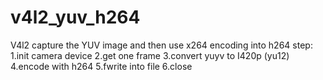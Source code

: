 # v4l2_yuv_h264
V4l2 capture the YUV image and then use x264 encoding into h264
step:
1.init camera device
2.get one frame
3.convert yuyv to I420p (yu12)
4.encode with h264
5.fwrite into file
6.close
